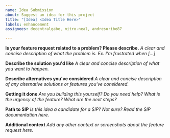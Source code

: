 ```yaml
---
name: Idea Submission
about: Suggest an idea for this project
title: "[Idea] <Idea Title Here>"
labels: enhancement
assignees: decentralgabe, nitro-neal, andresuribe87

---
```


**Is your feature request related to a problem? Please describe.**
*A clear and concise description of what the problem is. Ex. I'm frustrated when [...]*

**Describe the solution you'd like**
*A clear and concise description of what you want to happen.*

**Describe alternatives you've considered**
*A clear and concise description of any alternative solutions or features you've considered.*


**Getting it done**
*Are you building this yourself? Do you need help? What is the urgency of the feature? What are the next steps?*

**Path to SIP**
*Is this idea a candidate for a SIP? Not sure? Read the SIP documentation here.*

**Additional context**
*Add any other context or screenshots about the feature request here.*
